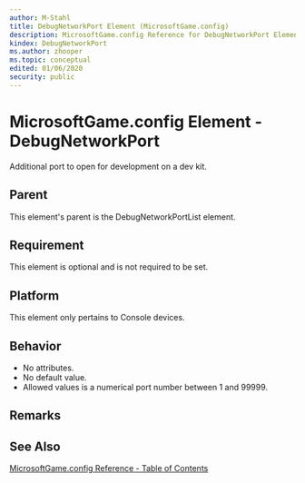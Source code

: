```yaml
---
author: M-Stahl
title: DebugNetworkPort Element (MicrosoftGame.config)
description: MicrosoftGame.config Reference for DebugNetworkPort Element.
kindex: DebugNetworkPort
ms.author: zhooper
ms.topic: conceptual
edited: 01/06/2020
security: public
---
```


# MicrosoftGame.config Element - DebugNetworkPort

Additional port to open for development on a dev kit.

## Parent
This element's parent is the DebugNetworkPortList element.

## Requirement
This element is optional and is not required to be set. 

## Platform
This element only pertains to Console devices.

## Behavior
* No attributes.
* No default value.
* Allowed values is a numerical port number between 1 and 99999.

## Remarks


## See Also
[MicrosoftGame.config Reference - Table of Contents](gc-microsoftgameconfig-toc.md)  